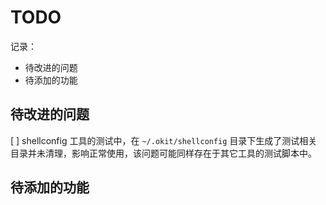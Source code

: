 # TODO

记录：
- 待改进的问题
- 待添加的功能

## 待改进的问题

[ ] shellconfig 工具的测试中，在 `~/.okit/shellconfig` 目录下生成了测试相关目录并未清理，影响正常使用，该问题可能同样存在于其它工具的测试脚本中。

## 待添加的功能

